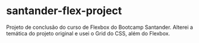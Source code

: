 # santander-flex-project
Projeto de conclusão do curso de Flexbox do Bootcamp Santander. Alterei a temática do projeto original e usei o Grid do CSS, além do Flexbox.
